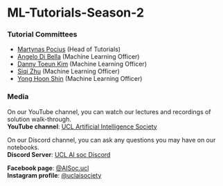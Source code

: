 # ML-Tutorials-Season-2


### Tutorial Committees
- [Martynas Pocius](https://github.com/MartynasPocius) (Head of Tutorials)
- [Angelo Di Bella](https://github.com/angelodibella) (Machine Learning Officer)
- [Danny Toeun Kim](https://github.com/kimdanny) (Machine Learning Officer)
- [Siqi Zhu](https://github.com/Foursevenn) (Machine Learning Officer)
- [Yong Hoon Shin](https://github.com/sarckk) (Machine Learning Officer)


### Media
On our YouTube channel, you can watch our lectures and recordings of solution walk-through.    
**YouTube channel**: [UCL Artificial Intelligence Society](https://www.youtube.com/channel/UC-5Whp878nPjOqKaL0tsDoA)  

On our Discord channel, you can ask any questions you may have on our notebooks.  
**Discord Server**: [UCL AI soc Discord](https://discord.gg/Hh9EVw2RGP)

**Facebook page**: [@AISoc.ucl ](https://www.facebook.com/AISoc.ucl)  
**Instagram profile**: [@uclaisociety](https://www.instagram.com/p/CUxvALApRFL/)


